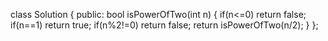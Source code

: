 class Solution {
public:
bool isPowerOfTwo(int n) {
if(n<=0)
return false;
if(n==1)
return true;
if(n%2!=0)
return false;
return isPowerOfTwo(n/2);
}
};